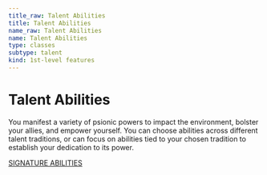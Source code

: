 ```yaml
---
title_raw: Talent Abilities
title: Talent Abilities
name_raw: Talent Abilities
name: Talent Abilities
type: classes
subtype: talent
kind: 1st-level features
---
```


# Talent Abilities

You manifest a variety of psionic powers to impact the environment, bolster your allies, and empower yourself. You can choose abilities across different talent traditions, or can focus on abilities tied to your chosen tradition to establish your dedication to its power.

[SIGNATURE ABILITIES](./Signature%20Abilities/Signature%20Abilities.md)
